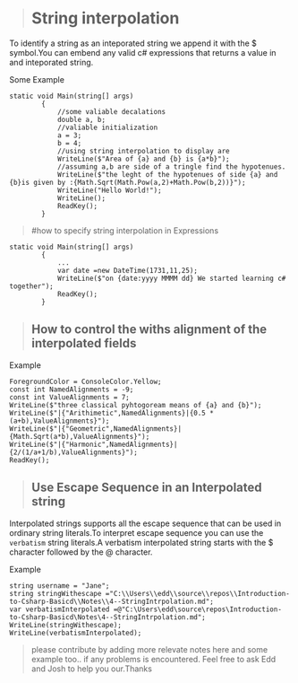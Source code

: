> # String interpolation
To identify a string as an inteporated string we append it with the $ symbol.You can embend any 
valid c# expressions that returns a value in and inteporated string.

Some Example
```Csharp
static void Main(string[] args)
        {
            //some valiable decalations
            double a, b;
            //valiable initialization
            a = 3;
            b = 4;
            //using string interpolation to display are
            WriteLine($"Area of {a} and {b} is {a*b}");
            //assuming a,b are side of a tringle find the hypotenues.
            WriteLine($"the leght of the hypotenues of side {a} and {b}is given by :{Math.Sqrt(Math.Pow(a,2)+Math.Pow(b,2))}");
            WriteLine("Hello World!");
            WriteLine();
            ReadKey();
        }
```
> #how to specify string interpolation in Expressions
```Csharp
static void Main(string[] args)
        {
            ...
            var date =new DateTime(1731,11,25);
            WriteLine($"on {date:yyyy MMMM dd} We started learning c# together");
            ReadKey();
        }
```
> ## How to control the withs alignment of the interpolated fields
Example
```Csharp
ForegroundColor = ConsoleColor.Yellow;
const int NamedAlignments = -9;
const int ValueAlignments = 7;
WriteLine($"three classical pyhtogoream means of {a} and {b}");
WriteLine($"|{"Arithimetic",NamedAlignments}|{0.5 * (a+b),ValueAlignments}");
WriteLine($"|{"Geometric",NamedAlignments}|{Math.Sqrt(a*b),ValueAlignments}");
WriteLine($"|{"Harmonic",NamedAlignments}|{2/(1/a+1/b),ValueAlignments}");
ReadKey();
```
>  ## Use Escape Sequence in an Interpolated string

Interpolated strings supports all the escape sequence that can be used in ordinary string literals.To interpret escape sequence you can use the `verbatism` string literals.A verbatism interpolated string starts with the $ character followed by the @ character.

Example
```Csharp
string username = "Jane";
string stringWithescape ="C:\\Users\\edd\\source\\repos\\Introduction-to-Csharp-Basicd\\Notes\\4--StringIntrpolation.md";
var verbatismInterpolated =@"C:\Users\edd\source\repos\Introduction-to-Csharp-Basicd\Notes\4--StringIntrpolation.md";
WriteLine(stringWithescape);
WriteLine(verbatismInterpolated);
```

>please contribute by adding more relevate notes here and some example too..
>if any problems is encountered. Feel free to ask Edd and Josh to help you our.Thanks 